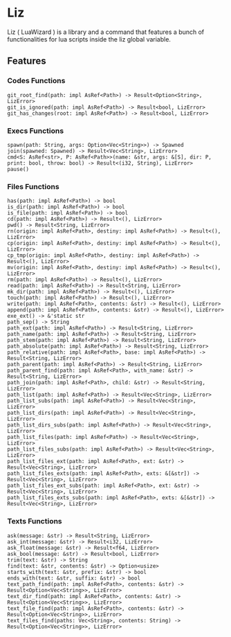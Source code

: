 # Liz

Liz ( LuaWizard ) is a library and a command that features a bunch of functionalities for lua scripts inside the liz global variable.

## Features

### Codes Functions

    git_root_find(path: impl AsRef<Path>) -> Result<Option<String>, LizError>
    git_is_ignored(path: impl AsRef<Path>) -> Result<bool, LizError>
    git_has_changes(root: impl AsRef<Path>) -> Result<bool, LizError>

### Execs Functions

    spawn(path: String, args: Option<Vec<String>>) -> Spawned
    join(spawned: Spawned) -> Result<Vec<String>, LizError>
    cmd<S: AsRef<str>, P: AsRef<Path>>(name: &str, args: &[S], dir: P, print: bool, throw: bool) -> Result<(i32, String), LizError>
    pause()
    
### Files Functions

    has(path: impl AsRef<Path>) -> bool
    is_dir(path: impl AsRef<Path>) -> bool
    is_file(path: impl AsRef<Path>) -> bool
    cd(path: impl AsRef<Path>) -> Result<(), LizError>
    pwd() -> Result<String, LizError> 
    rn(origin: impl AsRef<Path>, destiny: impl AsRef<Path>) -> Result<(), LizError>
    cp(origin: impl AsRef<Path>, destiny: impl AsRef<Path>) -> Result<(), LizError>
    cp_tmp(origin: impl AsRef<Path>, destiny: impl AsRef<Path>) -> Result<(), LizError>
    mv(origin: impl AsRef<Path>, destiny: impl AsRef<Path>) -> Result<(), LizError>
    rm(path: impl AsRef<Path>) -> Result<(), LizError>
    read(path: impl AsRef<Path>) -> Result<String, LizError>
    mk_dir(path: impl AsRef<Path>) -> Result<(), LizError>
    touch(path: impl AsRef<Path>) -> Result<(), LizError>
    write(path: impl AsRef<Path>, contents: &str) -> Result<(), LizError>
    append(path: impl AsRef<Path>, contents: &str) -> Result<(), LizError>
    exe_ext() -> &'static str
    path_sep() -> String
    path_ext(path: impl AsRef<Path>) -> Result<String, LizError>
    path_name(path: impl AsRef<Path>) -> Result<String, LizError>
    path_stem(path: impl AsRef<Path>) -> Result<String, LizError>
    path_absolute(path: impl AsRef<Path>) -> Result<String, LizError>
    path_relative(path: impl AsRef<Path>, base: impl AsRef<Path>) -> Result<String, LizError>
    path_parent(path: impl AsRef<Path>) -> Result<String, LizError>
    path_parent_find(path: impl AsRef<Path>, with_name: &str) -> Result<String, LizError>
    path_join(path: impl AsRef<Path>, child: &str) -> Result<String, LizError>
    path_list(path: impl AsRef<Path>) -> Result<Vec<String>, LizError>
    path_list_subs(path: impl AsRef<Path>) -> Result<Vec<String>, LizError>
    path_list_dirs(path: impl AsRef<Path>) -> Result<Vec<String>, LizError>
    path_list_dirs_subs(path: impl AsRef<Path>) -> Result<Vec<String>, LizError>
    path_list_files(path: impl AsRef<Path>) -> Result<Vec<String>, LizError>
    path_list_files_subs(path: impl AsRef<Path>) -> Result<Vec<String>, LizError>
    path_list_files_ext(path: impl AsRef<Path>, ext: &str) -> Result<Vec<String>, LizError>
    path_list_files_exts(path: impl AsRef<Path>, exts: &[&str]) -> Result<Vec<String>, LizError>
    path_list_files_ext_subs(path: impl AsRef<Path>, ext: &str) -> Result<Vec<String>, LizError>
    path_list_files_exts_subs(path: impl AsRef<Path>, exts: &[&str]) -> Result<Vec<String>, LizError>

### Texts Functions


    ask(message: &str) -> Result<String, LizError>
    ask_int(message: &str) -> Result<i32, LizError>
    ask_float(message: &str) -> Result<f64, LizError>
    ask_bool(message: &str) -> Result<bool, LizError>
    trim(text: &str) -> String
    find(text: &str, contents: &str) -> Option<usize>
    starts_with(text: &str, prefix: &str) -> bool
    ends_with(text: &str, suffix: &str) -> bool
    text_path_find(path: impl AsRef<Path>, contents: &str) -> Result<Option<Vec<String>>, LizError>
    text_dir_find(path: impl AsRef<Path>, contents: &str) -> Result<Option<Vec<String>>, LizError>
    text_file_find(path: impl AsRef<Path>, contents: &str) -> Result<Option<Vec<String>>, LizError>
    text_files_find(paths: Vec<String>, contents: String) -> Result<Option<Vec<String>>, LizError>

